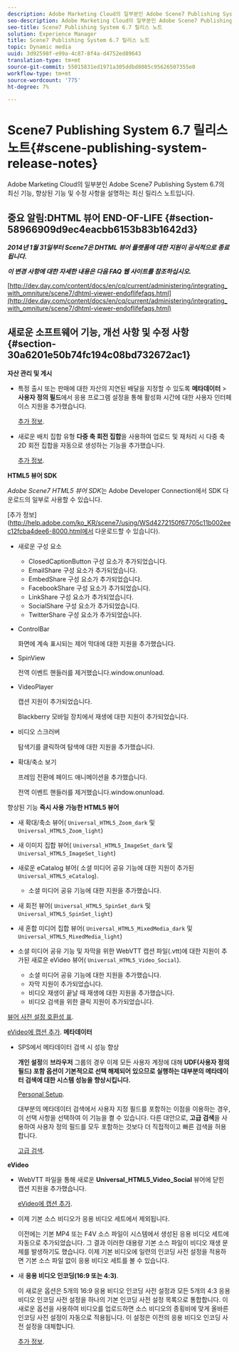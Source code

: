 ```yaml
---
description: Adobe Marketing Cloud의 일부분인 Adobe Scene7 Publishing System 6.7의 최신 기능, 향상된 기능 및 수정 사항을 설명하는 최신 릴리스 노트입니다.
seo-description: Adobe Marketing Cloud의 일부분인 Adobe Scene7 Publishing System 6.7의 최신 기능, 향상된 기능 및 수정 사항을 설명하는 최신 릴리스 노트입니다.
seo-title: Scene7 Publishing System 6.7 릴리스 노트
solution: Experience Manager
title: Scene7 Publishing System 6.7 릴리스 노트
topic: Dynamic media
uuid: 3d92598f-e99a-4c87-8f4a-d4752ed89643
translation-type: tm+mt
source-git-commit: 55015831ed1971a305ddbd8085c95626507355e0
workflow-type: tm+mt
source-wordcount: '775'
ht-degree: 7%

---
```



# Scene7 Publishing System 6.7 릴리스 노트{#scene-publishing-system-release-notes}

Adobe Marketing Cloud의 일부분인 Adobe Scene7 Publishing System 6.7의 최신 기능, 향상된 기능 및 수정 사항을 설명하는 최신 릴리스 노트입니다.

## 중요 알림:DHTML 뷰어 END-OF-LIFE {#section-58966909d9ec4eacbb6153b83b1642d3}

***2014년 1월 31일부터 Scene7은 DHTML 뷰어 플랫폼에 대한 지원이 공식적으로 종료됩니다.***

***이 변경 사항에 대한 자세한 내용은 다음 FAQ 웹 사이트를 참조하십시오.***

[http://dev.day.com/content/docs/en/cq/current/administering/integrating_with_omniture/scene7/dhtml-viewer-endoflifefaqs.html](http://dev.day.com/content/docs/en/cq/current/administering/integrating_with_omniture/scene7/dhtml-viewer-endoflifefaqs.html)

## 새로운 소프트웨어 기능, 개선 사항 및 수정 사항 {#section-30a6201e50b74fc194c08bd732672ac1}

**자산 관리 및 게시**

* 특정 출시 또는 판매에 대한 자산의 지연된 배달을 지정할 수 있도록 **메타데이터** > **사용자 정의 필드**&#x200B;에서 응용 프로그램 설정을 통해 활성화 시간에 대한 사용자 인터페이스 지원을 추가했습니다.

   [추가 정보](http://help.adobe.com/en_US/scene7/using/WS08F62297-36A5-4c35-9D4E-5BE38C41D39C.html).

* 새로운 배치 집합 유형 **다중 축 회전 집합**&#x200B;을 사용하여 업로드 및 재처리 시 다중 축 2D 회전 집합을 자동으로 생성하는 기능을 추가했습니다.

   [추가 정보](http://help.adobe.com/en_US/scene7/using/WSf6ef983f54a76485-20cc30b112624e7b244-7fff.html).

**HTML5 뷰어 SDK**

*Adobe Scene7 HTML5 뷰어 SDK*&#x200B;는 Adobe Developer Connection에서 SDK 다운로드의 일부로 사용할 수 있습니다.

[추가 정보](http://help.adobe.com/ko_KR/scene7/using/WSd4272150f67705c11b002eec12fcba4dee6-8000.html에서 다운로드할 수 있습니다).

* 새로운 구성 요소

   * ClosedCaptionButton 구성 요소가 추가되었습니다.
   * EmailShare 구성 요소가 추가되었습니다.
   * EmbedShare 구성 요소가 추가되었습니다.
   * FacebookShare 구성 요소가 추가되었습니다.
   * LinkShare 구성 요소가 추가되었습니다.
   * SocialShare 구성 요소가 추가되었습니다.
   * TwitterShare 구성 요소가 추가되었습니다.

* ControlBar

   화면에 계속 표시되는 제어 막대에 대한 지원을 추가했습니다.

* SpinView

   전역 이벤트 핸들러를 제거했습니다.window.onunload.

* VideoPlayer

   캡션 지원이 추가되었습니다.

   Blackberry 모바일 장치에서 재생에 대한 지원이 추가되었습니다.

* 비디오 스크러버

   탐색기를 클릭하여 탐색에 대한 지원을 추가했습니다.

* 확대/축소 보기

   프레임 전환에 페이드 애니메이션을 추가했습니다.

   전역 이벤트 핸들러를 제거했습니다.window.onunload.

향상된 기능
**즉시 사용 가능한 HTML5 뷰어**

* 새 확대/축소 뷰어( `Universal_HTML5_Zoom_dark` 및 `Universal_HTML5_Zoom_light`)
* 새 이미지 집합 뷰어( `Universal_HTML5_ImageSet_dark` 및 `Universal_HTML5_ImageSet_light`)
* 새로운 eCatalog 뷰어( 소셜 미디어 공유 기능에 대한 지원이 추가된 `Universal_HTML5_eCatalog`).

   * 소셜 미디어 공유 기능에 대한 지원을 추가했습니다.

* 새 회전 뷰어( `Universal_HTML5_SpinSet_dark` 및 `Universal_HTML5_SpinSet_light`)

* 새 혼합 미디어 집합 뷰어( `Universal_HTML5_MixedMedia_dark` 및 `Universal_HTML5_MixedMedia_light`)
* 소셜 미디어 공유 기능 및 자막을 위한 WebVTT 캡션 파일(.vtt)에 대한 지원이 추가된 새로운 eVideo 뷰어( `Universal_HTML5_Video_Social`).

   * 소셜 미디어 공유 기능에 대한 지원을 추가했습니다.
   * 자막 지원이 추가되었습니다.
   * 비디오 재생이 끝날 때 재생에 대한 지원을 추가했습니다.
   * 비디오 검색을 위한 클릭 지원이 추가되었습니다.

[뷰어 사전 설정 호환성 표](http://help.adobe.com/en_US/scene7/using/WS6E593DEA-7D81-4cd6-84B0-85E8BB274176.html).

[eVideo에 캡션 추가](http://help.adobe.com/en_US/scene7/using/WS98ca2e6790647c06-6f6f53e137b959f094-8000.html).
**메타데이터**

* SPS에서 메타데이터 검색 시 성능 향상

   **개인 설정**&#x200B;의 **브라우저** 그룹의 경우 이제 모든 사용자 계정에 대해 **UDF(사용자 정의 필드) 포함 옵션이 기본적으로 선택 해제되어 있으므로 실행하는 대부분의 메타데이터 검색에 대한 시스템 성능을 향상시킵니다.**

   [Personal Setup](http://help.adobe.com/en_US/scene7/using/WSCAAE9C8A-F172-43a8-B134-6163E7C80218.html).

   대부분의 메타데이터 검색에서 사용자 지정 필드를 포함하는 이점을 이용하는 경우, 이 선택 사항을 선택하여 이 기능을 켤 수 있습니다. 다른 대안으로, **고급 검색**&#x200B;을 사용하여 사용자 정의 필드를 모두 포함하는 것보다 더 직접적이고 빠른 검색을 허용합니다.

   [고급 검색](http://help.adobe.com/en_US/scene7/using/WS259993e42159a215-1c6a66df1265272619e-7ff5.html).

**eVideo**

* WebVTT 파일을 통해 새로운 **Universal_HTML5_Video_Social** 뷰어에 닫힌 캡션 지원을 추가했습니다.

   [eVideo에 캡션 추가](http://help.stage.adobe.com/en_US/scene7/using/WS98ca2e6790647c06-6f6f53e137b959f094-8000.html).

* 이제 기본 소스 비디오가 응용 비디오 세트에서 제외됩니다.

   이전에는 기본 MP4 또는 F4V 소스 파일이 시스템에서 생성된 응용 비디오 세트에 자동으로 추가되었습니다. 그 결과 이러한 대용량 기본 소스 파일이 비디오 재생 문제를 발생하기도 했습니다. 이제 기본 비디오에 일련의 인코딩 사전 설정을 적용하면 기본 소스 파일 없이 응용 비디오 세트를 볼 수 있습니다.

* 새 **응용 비디오 인코딩(16:9 또는 4:3)**.

   이 새로운 옵션은 5개의 16:9 응용 비디오 인코딩 사전 설정과 모든 5개의 4:3 응용 비디오 인코딩 사전 설정을 하나의 기본 인코딩 사전 설정 목록으로 통합합니다. 이 새로운 옵션을 사용하여 비디오를 업로드하면 소스 비디오의 종횡비에 맞게 올바른 인코딩 사전 설정이 자동으로 적용됩니다. 이 설정은 이전의 응용 비디오 인코딩 사전 설정을 대체합니다.

   [추가 정보](http://help.stage.adobe.com/en_US/scene7/using/WSE86ACF2B-BD50-4c48-A1D7-9CD4405B62D0.html).

